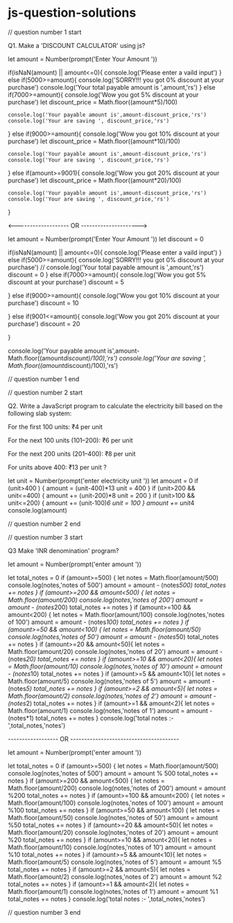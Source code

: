 # js-question-solutions




// question number 1 start

Q1. Make a 'DISCOUNT CALCULATOR' using js?


let amount = Number(prompt('Enter Your Amount '))

if(isNaN(amount) || amount<=0){
    console.log('Please enter a vaild input')
}
else if(5000>=amount){
    console.log('SORRY!!! you got 0% discount at your purchase')
    console.log('Your total payable amount is ',amount,'rs')
}
else if(7000>=amount){
    console.log('Wow you got 5% discount at your purchase')
    let discount_price = Math.floor((amount*5)/100)
    
    console.log('Your payable amount is',amount-discount_price,'rs')
    console.log('Your are saving ', discount_price,'rs')
}
else if(9000>=amount){
    console.log('Wow you got 10% discount at your purchase')
    let discount_price = Math.floor((amount*10)/100)

    
    console.log('Your payable amount is',amount-discount_price,'rs')
    console.log('Your are saving ', discount_price,'rs')
}
else if(amount>=9001){
    console.log('Wow you got 20% discount at your purchase')
    let discount_price = Math.floor((amount*20)/100)
    
    console.log('Your payable amount is',amount-discount_price,'rs')
    console.log('Your are saving ', discount_price,'rs')
}


<------------------- OR --------------------->


let amount = Number(prompt('Enter Your Amount '))
let discount = 0

if(isNaN(amount) || amount<=0){
    console.log('Please enter a vaild input')
}
else if(5000>=amount){
    console.log('SORRY!!! you got 0% discount at your purchase')
    // console.log('Your total payable amount is ',amount,'rs')
    discount = 0
}
else if(7000>=amount){
    console.log('Wow you got 5% discount at your purchase')
    discount = 5
    
}
else if(9000>=amount){
    console.log('Wow you got 10% discount at your purchase')
    discount = 10
    
}
else if(9001<=amount){
    console.log('Wow you got 20% discount at your purchase')
    discount = 20
    
}

console.log('Your payable amount is',amount-Math.floor((amount*discount)/100),'rs')
console.log('Your are saving ', Math.floor((amount*discount)/100),'rs')

// question number 1 end





// question number 2 start

Q2. Write a JavaScript program to calculate the electricity bill based on the following slab system:

For the first 100 units: ₹4 per unit

For the next 100 units (101–200): ₹6 per unit

For the next 200 units (201–400): ₹8 per unit

For units above 400: ₹13 per unit ?




let unit = Number(prompt('enter electricity unit '))
let amount = 0
if (unit>400 ) {
    amount = (unit-400)*13
    unit = 400
}
if (unit>200 && unit<=400) {
    amount += (unit-200)*8
    unit = 200
}
if (unit>100 && unit<=200) {
    amount += (unit-100)*6
    unit = 100
}
amount += unit*4
console.log(amount)



// question number 2 end






// question number 3 start

Q3 Make 'INR denomination' program?



let amount = Number(prompt('enter amount '))

let total_notes = 0
if (amount>=500) {
    let notes = Math.floor(amount/500)
    console.log(notes,'notes of 500')
    amount = amount - (notes*500)
    total_notes += notes
}
if (amount>=200 && amount<500) {
    let notes = Math.floor(amount/200)
    console.log(notes,'notes of 200')
    amount = amount - (notes*200)
    total_notes += notes
}
if (amount>=100 && amount<200) {
    let notes = Math.floor(amount/100)
    console.log(notes,'notes of 100')
    amount = amount - (notes*100)
    total_notes += notes
}
if (amount>=50 && amount<100) {
    let notes = Math.floor(amount/50)
    console.log(notes,'notes of 50')
    amount = amount - (notes*50)
    total_notes += notes
}
if (amount>=20 && amount<50){
    let notes = Math.floor(amount/20)
    console.log(notes,'notes of 20')
    amount = amount - (notes*20)
    total_notes += notes
}
if (amount>=10 && amount<20){
    let notes = Math.floor(amount/10)
    console.log(notes,'notes of 10')
    amount = amount - (notes*10)
    total_notes += notes
}
if (amount>=5 && amount<10){
    let notes = Math.floor(amount/5)
    console.log(notes,'notes of 5')
    amount = amount - (notes*5)
    total_notes += notes
}
if (amount>=2 && amount<5){
    let notes = Math.floor(amount/2)
    console.log(notes,'notes of 2')
    amount = amount - (notes*2)
    total_notes += notes
}
if (amount>=1 && amount<2){
    let notes = Math.floor(amount/1)
    console.log(notes,'notes of 1')
    amount = amount - (notes*1)
    total_notes += notes
}
console.log('total notes :- ',total_notes,'notes')


------------------ OR ---------------------------------------



let amount = Number(prompt('enter amount '))

let total_notes = 0
if (amount>=500) {
    let notes = Math.floor(amount/500)
    console.log(notes,'notes of 500')
    amount = amount % 500
    total_notes += notes
}
if (amount>=200 && amount<500) {
    let notes = Math.floor(amount/200)
    console.log(notes,'notes of 200')
    amount = amount %200
    total_notes += notes
}
if (amount>=100 && amount<200) {
    let notes = Math.floor(amount/100)
    console.log(notes,'notes of 100')
    amount = amount %100
    total_notes += notes
}
if (amount>=50 && amount<100) {
    let notes = Math.floor(amount/50)
    console.log(notes,'notes of 50')
    amount = amount %50
    total_notes += notes
}
if (amount>=20 && amount<50){
    let notes = Math.floor(amount/20)
    console.log(notes,'notes of 20')
    amount = amount %20
    total_notes += notes
}
if (amount>=10 && amount<20){
    let notes = Math.floor(amount/10)
    console.log(notes,'notes of 10')
    amount = amount %10
    total_notes += notes
}
if (amount>=5 && amount<10){
    let notes = Math.floor(amount/5)
    console.log(notes,'notes of 5')
    amount = amount %5
    total_notes += notes
}
if (amount>=2 && amount<5){
    let notes = Math.floor(amount/2)
    console.log(notes,'notes of 2')
    amount = amount %2
    total_notes += notes
}
if (amount>=1 && amount<2){
    let notes = Math.floor(amount/1)
    console.log(notes,'notes of 1')
    amount = amount %1
    total_notes += notes
}
console.log('total notes :- ',total_notes,'notes')

// question number 3 end


